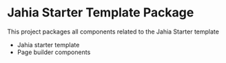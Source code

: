 Jahia Starter Template Package
====
This project packages all components related to the Jahia Starter template
* Jahia starter template
* Page builder components